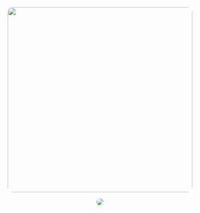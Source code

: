 <p align="center">
  <img src="https://media1.tenor.com/m/6xVrPbrlQsQAAAAC/the-bongo-cat-thebongocat.gif" width="420" style="border-radius:12px;" />
</p>

<p align="center">
  <a href="https://my-portfolio-one-weld-51.vercel.app/" target="_blank">
    <img src="https://img.shields.io/badge/My%20Portfolio-ffb6c1?style=for-the-badge&logo=cat&logoColor=white&labelColor=ff69b4" style="border-radius:12px;" />
  </a>
</p>
